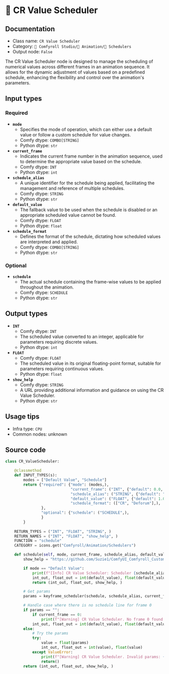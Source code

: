 # 📑 CR Value Scheduler
## Documentation
- Class name: `CR Value Scheduler`
- Category: `🧩 Comfyroll Studio/🎥 Animation/📑 Schedulers`
- Output node: `False`

The CR Value Scheduler node is designed to manage the scheduling of numerical values across different frames in an animation sequence. It allows for the dynamic adjustment of values based on a predefined schedule, enhancing the flexibility and control over the animation's parameters.
## Input types
### Required
- **`mode`**
    - Specifies the mode of operation, which can either use a default value or follow a custom schedule for value changes.
    - Comfy dtype: `COMBO[STRING]`
    - Python dtype: `str`
- **`current_frame`**
    - Indicates the current frame number in the animation sequence, used to determine the appropriate value based on the schedule.
    - Comfy dtype: `INT`
    - Python dtype: `int`
- **`schedule_alias`**
    - A unique identifier for the schedule being applied, facilitating the management and reference of multiple schedules.
    - Comfy dtype: `STRING`
    - Python dtype: `str`
- **`default_value`**
    - The fallback value to be used when the schedule is disabled or an appropriate scheduled value cannot be found.
    - Comfy dtype: `FLOAT`
    - Python dtype: `float`
- **`schedule_format`**
    - Defines the format of the schedule, dictating how scheduled values are interpreted and applied.
    - Comfy dtype: `COMBO[STRING]`
    - Python dtype: `str`
### Optional
- **`schedule`**
    - The actual schedule containing the frame-wise values to be applied throughout the animation.
    - Comfy dtype: `SCHEDULE`
    - Python dtype: `str`
## Output types
- **`INT`**
    - Comfy dtype: `INT`
    - The scheduled value converted to an integer, applicable for parameters requiring discrete values.
    - Python dtype: `int`
- **`FLOAT`**
    - Comfy dtype: `FLOAT`
    - The scheduled value in its original floating-point format, suitable for parameters requiring continuous values.
    - Python dtype: `float`
- **`show_help`**
    - Comfy dtype: `STRING`
    - A URL providing additional information and guidance on using the CR Value Scheduler.
    - Python dtype: `str`
## Usage tips
- Infra type: `CPU`
- Common nodes: unknown


## Source code
```python
class CR_ValueScheduler:

    @classmethod
    def INPUT_TYPES(s):
        modes = ["Default Value", "Schedule"]
        return {"required": {"mode": (modes,),
                             "current_frame": ("INT", {"default": 0.0, "min": 0.0, "max": 9999.0, "step": 1.0,}),
                             "schedule_alias": ("STRING", {"default": "", "multiline": False}),
                             "default_value": ("FLOAT", {"default": 1.0, "min": -9999.0, "max": 9999.0, "step": 0.01,}), 
                             "schedule_format": (["CR", "Deforum"],),
                },
                "optional": {"schedule": ("SCHEDULE",),               
                }                    
        }
    
    RETURN_TYPES = ("INT", "FLOAT", "STRING", )
    RETURN_NAMES = ("INT", "FLOAT", "show_help", )
    FUNCTION = "schedule"
    CATEGORY = icons.get("Comfyroll/Animation/Schedulers")

    def schedule(self, mode, current_frame, schedule_alias, default_value, schedule_format, schedule=None):
        show_help = "https://github.com/Suzie1/ComfyUI_Comfyroll_CustomNodes/wiki/Scheduler-Nodes#cr-value-scheduler"

        if mode == "Default Value":
            print(f"[Info] CR Value Scheduler: Scheduler {schedule_alias} is disabled")
            int_out, float_out = int(default_value), float(default_value)    
            return (int_out, float_out, show_help, )

        # Get params
        params = keyframe_scheduler(schedule, schedule_alias, current_frame)

        # Handle case where there is no schedule line for frame 0          
        if params == "":
            if current_frame == 0:
                print(f"[Warning] CR Value Scheduler. No frame 0 found in schedule. Starting with default value at frame 0")
            int_out, float_out = int(default_value), float(default_value) 
        else:
            # Try the params
            try:
                value = float(params)
                int_out, float_out = int(value), float(value)
            except ValueError:
                print(f"[Warning] CR Value Scheduler. Invalid params: {params}")
                return()
        return (int_out, float_out, show_help, )

```
